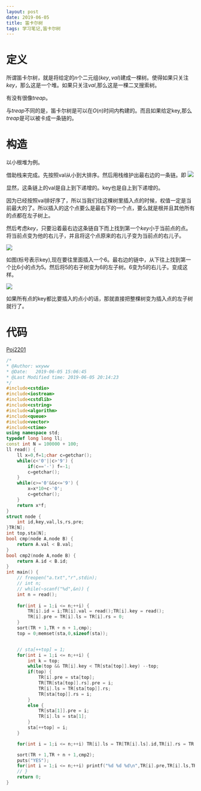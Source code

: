 ```yaml
---
layout: post
date: 2019-06-05
title: 笛卡尔树
tags: 学习笔记,笛卡尔树
---
```


# 定义
 
 所谓笛卡尔树，就是将给定的$n$个二元组$(key,val)$建成一棵树。使得如果只关注$key$，那么这是一个堆。如果只关注$val$,那么这是一棵二叉搜索树。
 
 有没有很像$treap$。
 
 与$treap$不同的是，笛卡尔树是可以在$O(n)$时间内构建的。而且如果给定key,那么$treap$是可以被卡成一条链的。
 
# 构造

以小根堆为例。

借助栈来完成。先按照val从小到大排序。然后用栈维护出最右边的一条链。即
![](https://gitee.com/wxyww/picture/raw/master/小书匠/1559740541249.png)

显然，这条链上的val是自上到下递增的。key也是自上到下递增的。

因为已经按照val排好序了，所以当我们往这棵树里插入点的时候，权值一定是当前最大的了。所以插入的这个点要么是最右下的一个点，要么就是根并且其他所有的点都在左子树上。

然后考虑$key$，只要沿着最右边这条链自下而上找到第一个$key$小于当前点的点。将当前点变为他的右儿子，并且将这个点原来的右儿子变为当前点的右儿子。

![](https://gitee.com/wxyww/picture/raw/master/小书匠/1559742130983.png)

如图(标号表示key),现在要往里面插入一个6。最右边的链中，从下往上找到第一个比6小的点为5。然后将5的右子树变为6的左子树。6变为5的右儿子。变成这样。

![](https://gitee.com/wxyww/picture/raw/master/小书匠/1559742960411.png)

如果所有点的key都比要插入的点小的话，那就直接把整棵树变为插入点的左子树就行了。

# 代码
<a href="http://poj.org/problem?id=2201">Poj2201</a>

```cpp
/*
* @Author: wxyww
* @Date:   2019-06-05 15:06:45
* @Last Modified time: 2019-06-05 20:14:23
*/
#include<cstdio>
#include<iostream>
#include<cstdlib>
#include<cstring>
#include<algorithm>
#include<queue>
#include<vector>
#include<ctime>
using namespace std;
typedef long long ll;
const int N = 100000 + 100;
ll read() {
	ll x=0,f=1;char c=getchar();
	while(c<'0'||c>'9') {
		if(c=='-') f=-1;
		c=getchar();
	}
	while(c>='0'&&c<='9') {
		x=x*10+c-'0';
		c=getchar();
	}
	return x*f;
}
struct node {
	int id,key,val,ls,rs,pre;
}TR[N];
int top,sta[N];
bool cmp(node A,node B) {
	return A.val < B.val;
}
bool cmp2(node A,node B) {
	return A.id < B.id;
}
int main() {
	// freopen("a.txt","r",stdin);
	// int n;
	// while(~scanf("%d",&n)) {
	int n = read();
	
	for(int i = 1;i <= n;++i) {
		TR[i].id = i;TR[i].val = read();TR[i].key = read();
		TR[i].pre = TR[i].ls = TR[i].rs = 0;
	}
	sort(TR + 1,TR + n + 1,cmp);
	top = 0;memset(sta,0,sizeof(sta));


	// sta[++top] = 1;
	for(int i = 1;i <= n;++i) {
		int k = top;
		while(top && TR[i].key < TR[sta[top]].key) --top;
		if(top) {
			TR[i].pre = sta[top];
			TR[TR[sta[top]].rs].pre = i;
			TR[i].ls = TR[sta[top]].rs;
			TR[sta[top]].rs = i;
		}
		else {
			TR[sta[1]].pre = i;
			TR[i].ls = sta[1];
		}
		sta[++top] = i;
	}

	for(int i = 1;i <= n;++i) TR[i].ls = TR[TR[i].ls].id,TR[i].rs = TR[TR[i].rs].id,TR[i].pre = TR[TR[i].pre].id;

	sort(TR + 1,TR + n + 1,cmp2);
	puts("YES");
	for(int i = 1;i <= n;++i) printf("%d %d %d\n",TR[i].pre,TR[i].ls,TR[i].rs);
	// }
	return 0;
}
```